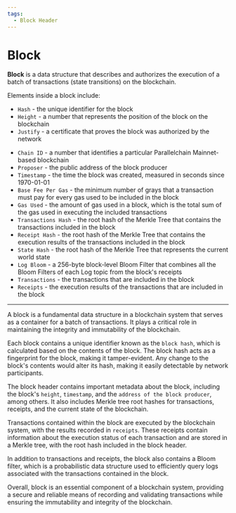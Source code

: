 ```yaml
---
tags:
  - Block Header
---
```


# Block

**Block** is a data structure that describes and authorizes the execution of a batch of transactions (state transitions) on the blockchain.

Elements inside a block include:

- `Hash` - the unique identifier for the block
- `Height` - a number that represents the position of the block on the blockchain
- `Justify` - a certificate that proves the block was authorized by the network
<!-- - `Data Hash` - a hash that covers the content of the block header -->
- `Chain ID` - a number that identifies a particular Parallelchain Mainnet-based blockchain
- `Proposer` - the public address of the block producer
- `Timestamp` - the time the block was created, measured in seconds since 1970-01-01
- `Base Fee Per Gas` - the minimum number of grays that a transaction must pay for every gas used to be included in the block
- `Gas Used` - the amount of gas used in a block, which is the total sum of the gas used in executing the included transactions
- `Transactions Hash` - the root hash of the Merkle Tree that contains the transactions included in the block
- `Receipt Hash` - the root hash of the Merkle Tree that contains the execution results of the transactions included in the block
- `State Hash` - the root hash of the Merkle Tree that represents the current world state
- `Log Bloom` - a 256-byte block-level Bloom Filter that combines all the Bloom Filters of each Log topic from the block's receipts
- `Transactions` - the transactions that are included in the block
- `Receipts` - the execution results of the transactions that are included in the block

---

A block is a fundamental data structure in a blockchain system that serves as a container for a batch of transactions. It plays a critical role in maintaining the integrity and immutability of the blockchain.

Each block contains a unique identifier known as the `block hash`, which is calculated based on the contents of the block. The block hash acts as a fingerprint for the block, making it tamper-evident. Any change to the block's contents would alter its hash, making it easily detectable by network participants.

The block header contains important metadata about the block, including the block's `height`, `timestamp`, and the `address of the block producer`, among others. It also includes Merkle tree root hashes for transactions, receipts, and the current state of the blockchain.

Transactions contained within the block are executed by the blockchain system, with the results recorded in `receipts`. These receipts contain information about the execution status of each transaction and are stored in a Merkle tree, with the root hash included in the block header.

In addition to transactions and receipts, the block also contains a Bloom filter, which is a probabilistic data structure used to efficiently query logs associated with the transactions contained in the block.

Overall, block is an essential component of a blockchain system, providing a secure and reliable means of recording and validating transactions while ensuring the immutability and integrity of the blockchain.